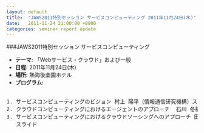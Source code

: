 ```yaml
---
layout: default
title:  "JAWS2011特別セッション サービスコンピューティング 2011年11月24日(木)"
date:   2011-11-24 21:00:00 +0900
categories: seminar report update
---
```


###JAWS2011特別セッション サービスコンピューティング
- __テーマ:__ 「Webサービス・クラウド」および一般
- __日程:__ 2011年11月24日(木)
- __場所:__ 熱海後楽園ホテル
- __プログラム:__

<pre>

1. サービスコンピューティングのビジョン 村上 陽平（情報通信研究機構）スライド
2. クラウドコンピューティングにおけるエージェントのアプローチ  石川 冬樹（国立情報学研究所）スライド
3. サービスコンピューティングにおけるクラウドソーシングへのアプローチ 田仲 正弘（情報通信研究機構）
   スライド
</pre>

